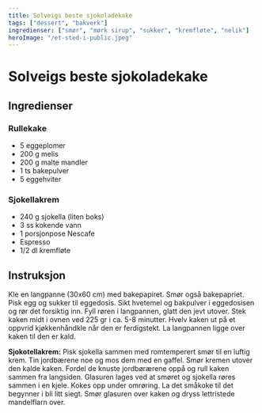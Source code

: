 ```yaml
---
title: Solveigs beste sjokoladekake
tags: ["dessert", "bakverk"]
ingredienser: ["smør", "mørk sirup", "sukker", "kremfløte", "nelik"]
heroImage: "/et-sted-i-public.jpeg"
---
```


# Solveigs beste sjokoladekake

## Ingredienser

### Rullekake

- 5 eggeplomer
- 200 g melis
- 200 g malte mandler
- 1 ts bakepulver
- 5 eggehviter

### Sjokellakrem

- 240 g sjokella (liten boks)
- 3 ss kokende vann
- 1 porsjonpose Nescafe
- Espresso
- 1/2 dl kremfløte

## Instruksjon

Kle en langpanne (30x60 cm) med bakepapiret. Smør også bakepapriet. Pisk egg og sukker til eggedosis. Sikt hvetemel og bakpulver i eggedosisen og rør det forsiktig inn. Fyll røren i langpannen, glatt den jevt utover. Stek kaken midt i ovnen ved 225 gr i ca. 5-8 minutter. Hvelv kaken ut på et oppvrid kjøkkenhåndkle når den er ferdigstekt. La langpannen ligge over kaken til den er kald.

**Sjokotellakrem:** Pisk sjokella sammen med romtemperert smør til en luftig krem. Tin jordbærene noe og mos dem med en gaffel. Smør kremen utover den kalde kaken. Fordel de knuste jordbørærene oppå og rull kaken sammen fra langsiden. Glasuren lages ved at smøret og sjokella røres sammen i en kjele. Kokes opp under omrøring. La det småkoke til det begynner i bli litt siegt. Smør glasuren over kaken og dryss lettristede mandelflarn over.
